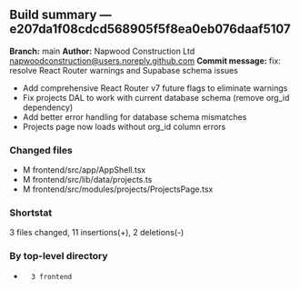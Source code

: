 ## Build summary — e207da1f08cdcd568905f5f8ea0eb076daaf5107

**Branch:** main **Author:** Napwood Construction Ltd <napwoodconstruction@users.noreply.github.com>
**Commit message:** fix: resolve React Router warnings and Supabase schema issues

- Add comprehensive React Router v7 future flags to eliminate warnings
- Fix projects DAL to work with current database schema (remove org_id dependency)
- Add better error handling for database schema mismatches
- Projects page now loads without org_id column errors

### Changed files

- M frontend/src/app/AppShell.tsx
- M frontend/src/lib/data/projects.ts
- M frontend/src/modules/projects/ProjectsPage.tsx

### Shortstat

3 files changed, 11 insertions(+), 2 deletions(-)

### By top-level directory

-       3 frontend
